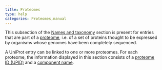```yaml
---
title: Proteomes
type: help
categories: Proteomes,manual
---
```


This subsection of the [Names and taxonomy](https://www.uniprot.org/help/names_and_taxonomy_section) section is present for entries that are part of a [proteome](https://www.uniprot.org/proteomes), i.e. of a set of proteins thought to be expressed by organisms whose genomes have been completely sequenced.

A UniProt entry can be linked to one or more proteomes. For each proteome, the information displayed in this section consists of a [proteome ID (UPID)](https://www.uniprot.org/help/proteome_id) and a [component name](https://www.uniprot.org/help/proteome_component).
